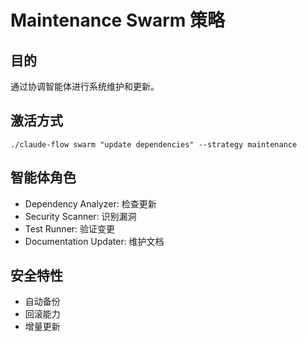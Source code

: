 # Maintenance Swarm 策略

## 目的
通过协调智能体进行系统维护和更新。

## 激活方式
`./claude-flow swarm "update dependencies" --strategy maintenance`

## 智能体角色
- Dependency Analyzer: 检查更新
- Security Scanner: 识别漏洞
- Test Runner: 验证变更
- Documentation Updater: 维护文档

## 安全特性
- 自动备份
- 回滚能力
- 增量更新
